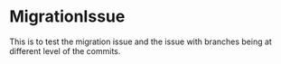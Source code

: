 # MigrationIssue

This is to test the migration issue and the issue with branches being at different level of the commits.
